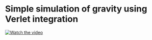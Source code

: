 # Simple simulation of gravity using Verlet integration
[![Watch the video](https://img.youtube.com/vi/BThhhoAK3R8/maxresdefault.jpg)](https://www.youtube.com/watch?v=BThhhoAK3R8)
